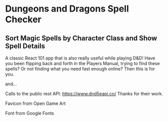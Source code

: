 # Dungeons and Dragons Spell Checker

## Sort Magic Spells by Character Class and Show Spell Details

A classic React 101 app
that is also really useful while playing D&D!
Have you been flipping back and forth in the Players Manual, trying to find these spells?
Or not finding what you need fast enough online?
Then this is for you.

and...

Calls to the public rest API:
https://www.dnd5eapi.co/
Thanks for their work.

Favicon from Open Game Art

Font from Google Fonts

